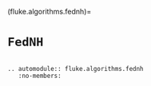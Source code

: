 (fluke.algorithms.fednh)=

# ``FedNH``

```{eval-rst}

.. automodule:: fluke.algorithms.fednh
   :no-members:

```